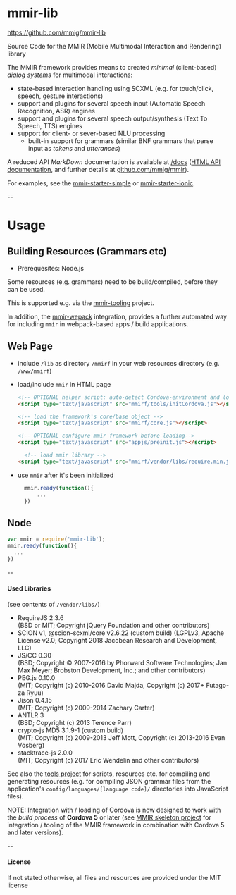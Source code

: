 mmir-lib
========

https://github.com/mmig/mmir-lib


Source Code for the MMIR (Mobile Multimodal Interaction and Rendering) library

The MMIR framework provides means to created _minimal_ (client-based)
_dialog systems_ for multimodal interactions:

 * state-based interaction handling using SCXML (e.g. for touch/click, speech, gesture interactions)
 * support and plugins for several speech input (Automatic Speech Recognition, ASR) engines
 * support and plugins for several speech output/synthesis (Text To Speech, TTS) engines
 * support for client- or sever-based NLU processing
   * built-in support for grammars (similar BNF grammars that parse input as _tokens_ and _utterances_)

A reduced API _MarkDown_ documentation is available at [/docs][6]
([HTML API documentation][7], and further details at [github.com/mmig/mmir][5]).

For examples, see the [mmir-starter-simple][1] or [mmir-starter-ionic][2].

--
# Usage

## Building Resources (Grammars etc)

 * Prerequesites: Node.js

Some resources (e.g. grammars) need to be build/compiled, before they can be used.

This is supported e.g. via the [mmir-tooling][3] project.

In addition, the [mmir-wepack][4] integration, provides a further automated way
for including `mmir` in webpack-based apps / build applications.

## Web Page

 * include `/lib` as directory `/mmirf` in your web resources directory (e.g. `/www/mmirf`)

 * load/include `mmir` in HTML page
   ```html
   <!-- OPTIONAL helper script: auto-detect Cordova-environment and load its library if necessary: -->
   <script type="text/javascript" src="mmirf/tools/initCordova.js"></script>

   <!-- load the framework's core/base object -->
   <script type="text/javascript" src="mmirf/core.js"></script>

   <!-- OPTIONAL configure mmir framework before loading-->
   <script type="text/javascript" src="appjs/preinit.js"></script>

	 <!-- load mmir library -->
   <script type="text/javascript" src="mmirf/vendor/libs/require.min.js" data-main="mmirf/mainConfig" ></script>
   ```
 * use `mmir` after it's been initialized
   ```javascript
	 mmir.ready(function(){
		 ...
	 })
	 ```

## Node

```javascript
var mmir = require('mmir-lib');
mmir.ready(function(){
  ...
})
```


--
#### Used Libraries

(see contents of `/vendor/libs/`)

 * RequireJS 2.3.6  
	 (BSD or MIT; Copyright jQuery Foundation and other contributors)
 * SCION v1, @scion-scxml/core v2.6.22 (custom build)
	 (LGPLv3, Apache License v2.0; Copyright 2018 Jacobean Research and Development, LLC)
 * JS/CC 0.30  
	 (BSD; Copyright © 2007-2016 by Phorward Software Technologies; Jan Max Meyer; Brobston Development, Inc.; and other contributors)
 * PEG.js 0.10.0  
	 (MIT; Copyright (c) 2010-2016 David Majda, Copyright (c) 2017+ Futago-za Ryuu)
 * Jison 0.4.15  
	 (MIT; Copyright (c) 2009-2014 Zachary Carter)
 * ANTLR 3  
	 (BSD; Copyright (c) 2013 Terence Parr)
 * crypto-js MD5 3.1.9-1 (custom build)  
	 (MIT; Copyright (c) 2009-2013 Jeff Mott, Copyright (c) 2013-2016 Evan Vosberg)
 * stacktrace-js 2.0.0  
	 (MIT; Copyright (c) 2017 Eric Wendelin and other contributors)


See also the [tools project][3] for scripts, resources etc. for compiling and generating resources
(e.g. for compiling JSON grammar files from the application's `config/languages/[language code]/`
directories into JavaScript files).

NOTE: Integration with / loading of Cordova is now designed to work with the _build process_
      of **Cordova 5** or later (see [MMIR skeleton project][2] for integration / tooling of the MMIR framework
      in combination with Cordova 5 and later versions).

--
#### License

If not stated otherwise, all files and resources are provided under the MIT license

[1]: https://github.com/mmig/mmir-starter-simple
[2]: https://github.com/mmig/mmir-starter-ionic
[3]: https://github.com/mmig/mmir-tooling
[4]: https://github.com/mmig/mmir-webpack
[5]: https://github.com/mmig/mmir
[6]: https://github.com/mmig/mmir-lib/tree/master/docs/
[7]: https://mmig.github.io/mmir/api/
[8]: https://github.com/mmig/mmir-starter-cordova
